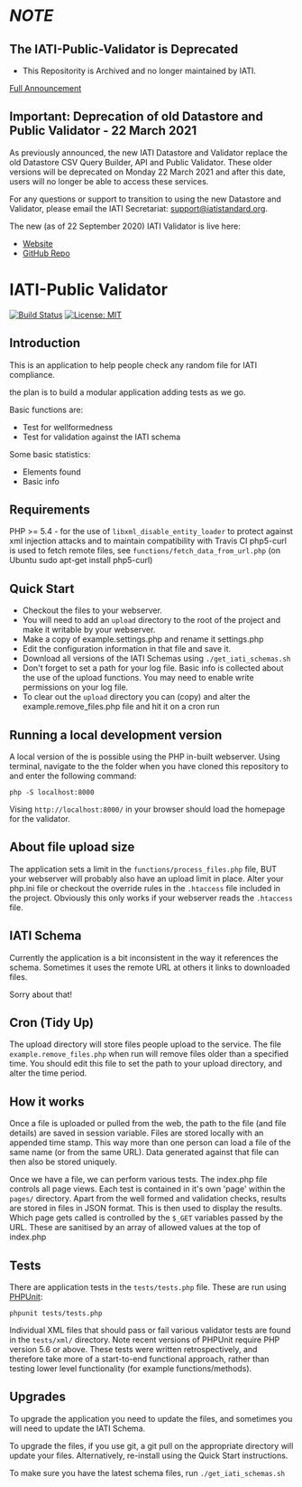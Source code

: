 # _NOTE_

## The IATI-Public-Validator is Deprecated
- This Repositority is Archived and no longer maintained by IATI.

[Full Announcement](https://discuss.iatistandard.org/t/iatis-datastore-and-validator-tools-launched/2021)

## Important: Deprecation of old Datastore and Public Validator - 22 March 2021

As previously announced, the new IATI Datastore and Validator replace the old Datastore CSV Query Builder, API and Public Validator. These older versions will be deprecated on Monday 22 March 2021 and after this date, users will no longer be able to access these services.

For any questions or support to transition to using the new Datastore and Validator, please email the IATI Secretariat: support@iatistandard.org.

The new (as of 22 September 2020) IATI Validator is live here:

- [Website](https://iativalidator.iatistandard.org)
- [GitHub Repo](https://github.com/IATI/IATI-Validator-Actual)

# IATI-Public Validator

[![Build Status](https://travis-ci.org/IATI/IATI-Public-Validator.svg?branch=master)](https://travis-ci.org/IATI/IATI-Public-Validator)
[![License: MIT](https://img.shields.io/badge/license-AGPLv3-blue.svg)](https://github.com/IATI/IATI-Public-Validator/blob/master/LICENSE.md)

## Introduction

This is an application to help people check any random file for IATI compliance.

the plan is to build a modular application adding tests as we go.

Basic functions are:

- Test for wellformedness
- Test for validation against the IATI schema

Some basic statistics:

- Elements found
- Basic info

## Requirements

PHP >= 5.4 - for the use of `libxml_disable_entity_loader` to protect against xml injection attacks and to maintain compatibility with Travis CI
php5-curl is used to fetch remote files, see `functions/fetch_data_from_url.php` (on Ubuntu sudo apt-get install php5-curl)

## Quick Start

- Checkout the files to your webserver.
- You will need to add an `upload` directory to the root of the project and make it writable by your webserver.
- Make a copy of example.settings.php and rename it settings.php
- Edit the configuration information in that file and save it.
- Download all versions of the IATI Schemas using `./get_iati_schemas.sh`
- Don't forget to set a path for your log file. Basic info is collected about the use of the upload functions. You may need to enable write permissions on your log file.
- To clear out the `upload` directory you can (copy) and alter the example.remove_files.php file and hit it on a cron run

## Running a local development version

A local version of the is possible using the PHP in-built webserver. Using terminal, navigate to the the folder when you have cloned this repository to and enter the following command:

    php -S localhost:8000

Vising `http://localhost:8000/` in your browser should load the homepage for the validator.

## About file upload size

The application sets a limit in the `functions/process_files.php` file, BUT your webserver will probably also have an upload limit in place.
Alter your php.ini file or checkout the override rules in the `.htaccess` file included in the project. Obviously this only works if your webserver reads the `.htaccess` file.

## IATI Schema

Currently the application is a bit inconsistent in the way it references the schema. Sometimes it uses the remote URL at others it links to downloaded files.

Sorry about that!

## Cron (Tidy Up)

The upload directory will store files people upload to the service.
The file `example.remove_files.php` when run will remove files older than a specified time.
You should edit this file to set the path to your upload directory, and alter the time period.

## How it works

Once a file is uploaded or pulled from the web, the path to the file (and file details) are saved in session variable.
Files are stored locally with an appended time stamp. This way more than one person can load a file of the same name (or from the same URL).
Data generated against that file can then also be stored uniquely.

Once we have a file, we can perform various tests.
The index.php file controls all page views.
Each test is contained in it's own 'page' within the `pages/` directory.
Apart from the well formed and validation checks, results are stored in files in JSON format. This is then used to display the results.
Which page gets called is controlled by the `$_GET` variables passed by the URL. These are sanitised by an array of allowed values at the top of index.php

## Tests

There are application tests in the `tests/tests.php` file. These are run using [PHPUnit](https://github.com/sebastianbergmann/phpunit/#phpunit):

    phpunit tests/tests.php

Individual XML files that should pass or fail various validator tests are found in the `tests/xml/` directory. Note recent versions of PHPUnit require PHP version 5.6 or above. These tests were written retrospectively, and therefore take more of a start-to-end functional approach, rather than testing lower level functionality (for example functions/methods).

## Upgrades

To upgrade the application you need to update the files, and sometimes you will need to update the IATI Schema.

To upgrade the files, if you use git, a git pull on the appropriate directory will update your files. Alternatively, re-install using the Quick Start instructions.

To make sure you have the latest schema files, run `./get_iati_schemas.sh`
